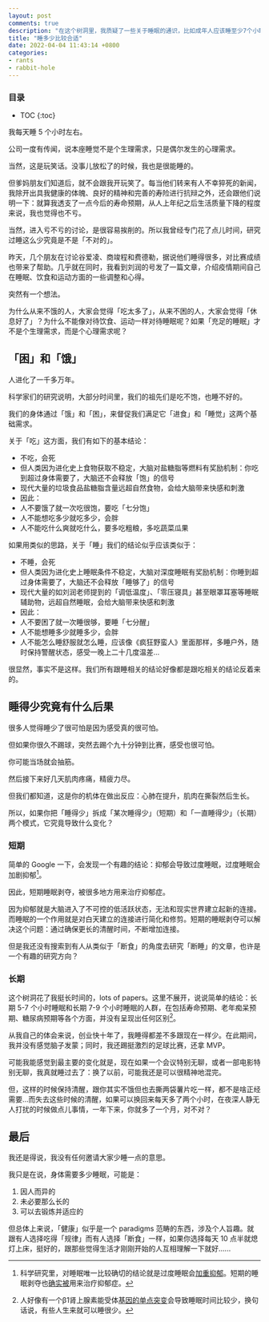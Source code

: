 ```yaml
---
layout: post
comments: true
description: "在这个树洞里，我质疑了一些关于睡眠的通识，比如成年人应该睡至少7个小时，比如长期睡眠不足是人类无法适应的，并且会危害健康。我从睡眠和饮食以及运动的类比出发，加上查阅大量的论文，讨论了过度睡眠不但可能会导致抑郁加重，并且确实会浪费时间（每天少睡点儿，一年会多出一个月）。当然，这篇文章不是劝任何人少睡点，自己舒服就好。"
title: "睡多少比较合适"
date: 2022-04-04 11:43:14 +0800
categories: 
- rants
- rabbit-hole
---
```


<h3>目录</h3>

- TOC
{:toc}

我每天睡 5 个小时左右。

公司一度有传闻，说本座睡觉不是个生理需求，只是偶尔发生的心理需求。

当然，这是玩笑话。没事儿放松了的时候，我也是很能睡的。

但爹妈朋友们知道后，就不会跟我开玩笑了。每当他们转来有人不幸猝死的新闻，我除开出具我健康的体魄、良好的精神和完善的寿险进行抗辩之外，还会跟他们说明一下：就算我透支了一点今后的寿命预期，从人上年纪之后生活质量下降的程度来说，我也觉得也不亏。

当然，进入亏不亏的讨论，是很容易挨削的。所以我曾经专门花了点儿时间，研究过睡这么少究竟是不是「不对的」。

昨天，几个朋友在讨论谷爱凌、商竣程和费德勒，据说他们睡得很多，对比赛成绩也带来了帮助。几乎就在同时，我看到刘润的号发了一篇文章，介绍疫情期间自己在睡眠、饮食和运动方面的一些调整和心得。

突然有一个想法。

为什么从来不饿的人，大家会觉得「吃太多了」，从来不困的人，大家会觉得「休息好了」？为什么不能像对待饮食、运动一样对待睡眠呢？如果「充足的睡眠」才不是个生理需求，而是个心理需求呢？

## 「困」和「饿」

人进化了一千多万年。

科学家们的研究说明，大部分时间里，我们的祖先们是吃不饱，也睡不好的。

我们的身体通过「饿」和「困」，来督促我们满足它「进食」和「睡觉」这两个基础需求。

关于「吃」这方面，我们有如下的基本结论：

- 不吃，会死
- 但人类因为进化史上食物获取不稳定，大脑对盐糖脂等燃料有奖励机制：你吃到超过身体需要了，大脑还不会释放「饱」的信号
- 现代大量的垃圾食品盐糖脂含量远超自然食物，会给大脑带来快感和刺激
- 因此：
- 人不要饿了就一次吃很饱，要吃「七分饱」
- 人不能想吃多少就吃多少，会胖
- 人不能吃什么爽就吃什么，要多吃粗粮，多吃蔬菜瓜果

如果用类似的思路，关于「睡」我们的结论似乎应该类似于：

- 不睡，会死
- 但人类因为进化史上睡眠条件不稳定，大脑对深度睡眠有奖励机制：你睡到超过身体需要了，大脑还不会释放「睡够了」的信号
- 现代大量的如刘润老师提到的「调低温度」、「零压寝具」甚至眼罩耳塞等睡眠辅助物，远超自然睡眠，会给大脑带来快感和刺激
- 因此：
- 人不要困了就一次睡很够，要睡「七分醒」
- 人不能想睡多少就睡多少，会胖
- 人不能怎么睡舒服就怎么睡，应该像《疯狂野蛮人》里面那样，多睡户外，随时保持警醒状态，感受一晚上二十几度温差...

很显然，事实不是这样。我们所有跟睡相关的结论好像都是跟吃相关的结论反着来的。

## 睡得少究竟有什么后果

很多人觉得睡少了很可怕是因为感受真的很可怕。

但如果你很久不踢球，突然去踢个九十分钟到比赛，感受也很可怕。

你可能当场就会抽筋。

然后接下来好几天肌肉疼痛，精疲力尽。

但我们都知道，这是你的机体在做出反应：心肺在提升，肌肉在撕裂然后生长。

所以，如果你把「睡得少」拆成「某次睡得少」（短期）和「一直睡得少」（长期）两个模式，它究竟导致什么变化？

### 短期

简单的 Google 一下，会发现一个有趣的结论：抑郁会导致过度睡眠，过度睡眠会加剧抑郁[^1]。

因此，短期睡眠剥夺，被很多地方用来治疗抑郁症。

因为抑郁就是大脑进入了不可控的低活跃状态，无法和现实世界建立起新的连接。而睡眠的一个作用就是对白天建立的连接进行简化和修剪。短期的睡眠剥夺可以解决这个问题：通过确保更长的清醒时间，不断增加连接。

但是我还没有搜索到有人从类似于「断食」的角度去研究「断睡」的文章，也许是一个有趣的研究方向？

### 长期

这个树洞花了我挺长时间的，lots of papers。这里不展开，说说简单的结论：长期 5-7 个小时睡眠和长期 7-9 个小时睡眠的人群，在包括寿命预期、老年痴呆预期、糖尿病预期等各个方面，并没有呈现出任何区别[^2]。

从我自己的体会来说，创业快十年了，我睡得都差不多跟现在一样少。在此期间，我并没有感觉脑子发蒙；同时，我还踢挺激烈的足球比赛，还拿 MVP。

可能我能感觉到最主要的变化就是，现在如果一个会议特别无聊，或者一部电影特别无聊，我真就睡过去了：换了以前，可能我还是可以很精神地混完。

但，这样的时候保持清醒，跟你其实不饿但也去撕两袋薯片吃一样，都不是啥正经需要...而失去这些时候的清醒，如果可以换回来每天多了两个小时，在夜深人静无人打扰的时候做点儿事情，一年下来，你就多了一个月，对不对？

## 最后

我还是得说，我没有任何邀请大家少睡一点的意思。

我只是在说，身体需要多少睡眠，可能是：
1. 因人而异的
2. 未必要那么长的
3. 可以去锻炼并适应的

但总体上来说，「健康」似乎是一个 paradigms 范畴的东西，涉及个人旨趣。就跟有人选择吃得「规律」而有人选择「断食」一样，如果你选择每天 10 点半就熄灯上床，挺好的，跟那些觉得生活才刚刚开始的人互相理解一下就好......

[^1]: 科学研究里，对睡眠唯一比较确切的结论就是过度睡眠会[加重抑郁](https://pubmed.ncbi.nlm.nih.gov/1541764/)。短期的睡眠剥夺也[确实被](https://academic.oup.com/sleep/article/42/Supplement_1/A356/5451256?login=false)用来治疗抑郁症。
[^2]: 人好像有一个β1肾上腺素能受体[基因的单点突变](https://www.cell.com/neuron/fulltext/S0896-6273\(19\)30652-X)会导致睡眠时间比较少，换句话说，有些人生来就可以睡很少。